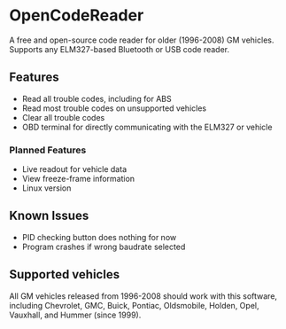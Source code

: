 # OpenCodeReader
A free and open-source code reader for older (1996-2008) GM vehicles.
Supports any ELM327-based Bluetooth or USB code reader.

## Features
- Read all trouble codes, including for ABS
- Read most trouble codes on unsupported vehicles
- Clear all trouble codes
- OBD terminal for directly communicating with the ELM327 or vehicle
### Planned Features
- Live readout for vehicle data
- View freeze-frame information
- Linux version

## Known Issues
- PID checking button does nothing for now
- Program crashes if wrong baudrate selected

## Supported vehicles
All GM vehicles released from 1996-2008 should work with this software, including Chevrolet, GMC, Buick, Pontiac, Oldsmobile, Holden, Opel, Vauxhall, and Hummer (since 1999).
